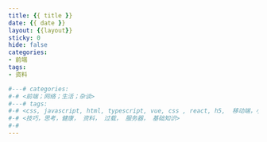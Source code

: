 ```yaml
---
title: {{ title }}
date: {{ date }}
layout: {{layout}}
sticky: 0
hide: false
categories:
- 前端
tags:
- 资料

#---# categories: 
#-# <前端；网络；生活；杂谈>
#---# tags:
#-# <css, javascript, html, typescript, vue, css , react, h5,  移动端，小程序，踩坑， 前端工程化>
#-# <技巧，思考，健康， 资料， 过载， 服务器， 基础知识>
#-# 
---
```

